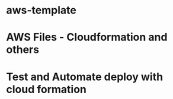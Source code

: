 # aws-template
# AWS Files - Cloudformation and others
# Test and Automate deploy with cloud formation
